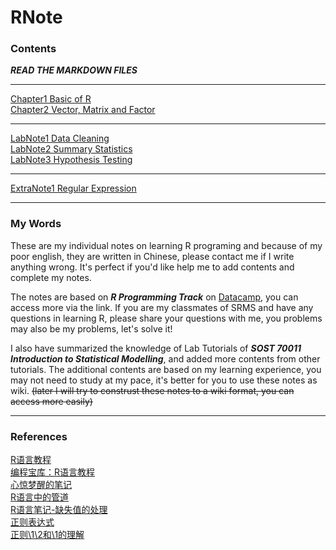 # RNote

### **Contents**
***READ THE MARKDOWN FILES***  

---
[Chapter1 Basic of R](https://github.com/KatouMegumii/RNote/blob/master/RNote1%5BBasic%20of%20R%5D.md)  
[Chapter2 Vector, Matrix and Factor](https://github.com/KatouMegumii/RNote/blob/master/RNote2%5BVector%2C%20Matrix%20and%20Factor%5D.md)  

---
[LabNote1 Data Cleaning](https://github.com/KatouMegumii/RNote/blob/master/RLabNote1%5BCleaning%20Data%5D.md)  
[LabNote2 Summary Statistics](https://github.com/KatouMegumii/RNote/blob/master/RLabNote2%5BSummary%20Statistics%5D.md)  
[LabNote3 Hypothesis Testing](https://github.com/KatouMegumii/RNote/blob/master/RLabNote3%5BHypothesis%20Testing%5D.md)  

---
[ExtraNote1 Regular Expression](https://github.com/KatouMegumii/RNote/blob/master/RNoteExtra1%5BRegular%20Expression%5D.md)  

---
### **My Words**
These are my individual notes on learning R programing and because of my poor english, they are written in Chinese, please contact me if I write anything wrong. It's perfect if you'd like help me to add contents and complete my notes.  

The notes are based on ***R Programming Track*** on [Datacamp](https://app.datacamp.com/learn/skill-tracks/r-programming), you can access more via the link. If you are my classmates of SRMS and have any questions in learning R, please share your questions with me, you problems may also be my problems, let's solve it!  

I also have summarized the knowledge of Lab Tutorials of ***SOST 70011 Introduction to Statistical Modelling***, and added more contents from other tutorials. The additional contents are based on my learning experience, you may not need to study at my pace, it's better for you to use these notes as wiki. ~~(later I will try to construst these notes to a wiki format, you can access more easily)~~


---
### **References** 
[R语言教程](https://www.math.pku.edu.cn/teachers/lidf/docs/Rbook/html/_Rbook/index.html)  
[编程宝库：R语言教程](https://www.runoob.com/r/r-tutorial.html)  
[心惊梦醒的笔记](https://www.jianshu.com/p/53c867211daa)  
[R语言中的管道](https://www.jianshu.com/p/c65dbce983dd)  
[R语言笔记-缺失值的处理](https://blog.csdn.net/ethmery/article/details/109152730)  
[正则表达式](https://zh.wikipedia.org/wiki/%E6%AD%A3%E5%88%99%E8%A1%A8%E8%BE%BE%E5%BC%8F)  
[正则\1\2和\\1的理解](https://blog.csdn.net/liangf05/article/details/79361191)
